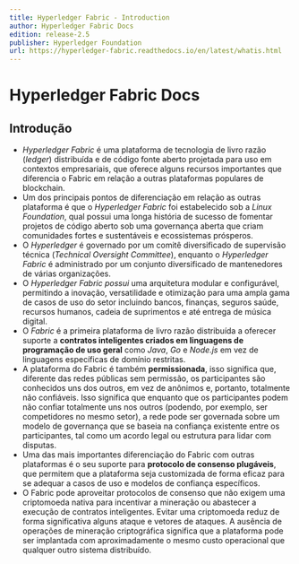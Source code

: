 ```yaml
---
title: Hyperledger Fabric - Introduction
author: Hyperledger Fabric Docs
edition: release-2.5
publisher: Hyperledger Foundation
url: https://hyperledger-fabric.readthedocs.io/en/latest/whatis.html
---
```


# Hyperledger Fabric Docs

## Introdução

- _Hyperledger Fabric_ é uma plataforma de tecnologia de livro razão (_ledger_) distribuída e de código fonte aberto projetada para uso em contextos empresariais, que oferece alguns recursos importantes que diferencia o Fabric em relação a outras plataformas populares de blockchain.
- Um dos principais pontos de diferenciação em relação as outras plataforma é que o _Hyperledger Fabric_ foi estabelecido sob a _Linux Foundation_, qual possui uma longa história de sucesso de fomentar projetos de código aberto sob uma governança aberta que criam comunidades fortes e sustentáveis e ecossistemas prósperos.
- O _Hyperledger_ é governado por um comitê diversificado de supervisão técnica (_Technical Oversight Committee_), enquanto o _Hyperledger Fabric_ é administrado por um conjunto diversificado de mantenedores de várias organizações.
- O _Hyperledger Fabric possui_ uma arquitetura modular e configurável, permitindo a inovação, versatilidade e otimização para uma ampla gama de casos de uso do setor incluindo bancos, finanças, seguros saúde, recursos humanos, cadeia de suprimentos e até entrega de música digital.
- O _Fabric_ é a primeira plataforma de livro razão distribuída a oferecer suporte a **contratos inteligentes criados em linguagens de programação de uso geral** como _Java_, _Go_ e _Node.js_ em vez de linguagens específicas de domínio restritas.
- A plataforma do Fabric é também **permissionada**, isso significa que, diferente das redes públicas sem permissão, os participantes são conhecidos uns dos outros, em vez de anônimos e, portanto, totalmente não confiáveis. Isso significa que enquanto que os participantes podem não confiar totalmente uns nos outros (podendo, por exemplo, ser competidores no mesmo setor), a rede pode ser governada sobre um modelo de governança que se baseia na confiança existente entre os participantes, tal como um acordo legal ou estrutura para lidar com disputas.
- Uma das mais importantes diferenciação do Fabric com outras plataformas é o seu suporte para **protocolo de consenso plugáveis**, que permitem que a plataforma seja customizada de forma eficaz para se adequar a casos de uso e modelos de confiança específicos.
- O Fabric pode aproveitar protocolos de consenso que não exigem uma criptomoeda nativa para incentivar a mineração ou abastecer a execução de contratos inteligentes. Evitar uma criptomoeda reduz de forma significativa alguns ataque e vetores de ataques. A ausência de operações de mineração criptográfica significa que a plataforma pode ser implantada com aproximadamente o mesmo custo operacional que qualquer outro sistema distribuído.